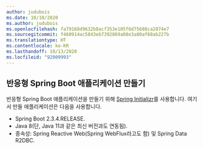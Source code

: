 ```yaml
---
author: judubois
ms.date: 10/10/2020
ms.author: judubois
ms.openlocfilehash: fa79168d9632b8acf353e105f6d75688ca2074e7
ms.sourcegitcommit: f460914ac5843eb7392869a08e3a80af68ab227b
ms.translationtype: HT
ms.contentlocale: ko-KR
ms.lasthandoff: 10/13/2020
ms.locfileid: "92009993"
---
```

## <a name="create-a-reactive-spring-boot-application"></a>반응형 Spring Boot 애플리케이션 만들기

반응형 Spring Boot 애플리케이션을 만들기 위해 [Spring Initializr](https://start.spring.io/)를 사용합니다. 여기서 만들 애플리케이션은 다음을 사용합니다.

- Spring Boot 2.3.4.RELEASE.
- Java 8(단, Java 11과 같은 최신 버전과도 연동됨).
- 종속성: Spring Reactive Web(Spring WebFlux라고도 함) 및 Spring Data R2DBC.
